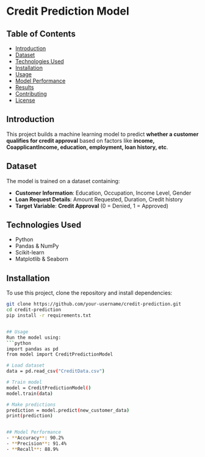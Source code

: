 # Credit Prediction Model

## Table of Contents
- [Introduction](#introduction)
- [Dataset](#dataset)
- [Technologies Used](#technologies-used)
- [Installation](#installation)
- [Usage](#usage)
- [Model Performance](#model-performance)
- [Results](#results)
- [Contributing](#contributing)
- [License](#license)


## Introduction
This project builds a machine learning model to predict **whether a customer qualifies for credit approval** based on factors like **income, CoapplicantIncome, education, employment, loan history, etc**.


## Dataset
The model is trained on a dataset containing:
- **Customer Information**: Education, Occupation, Income Level, Gender
- **Loan Request Details**: Amount Requested, Duration, Credit history
- **Target Variable**: **Credit Approval** (0 = Denied, 1 = Approved)

## Technologies Used
- Python 
- Pandas & NumPy  
- Scikit-learn  
- Matplotlib & Seaborn

## Installation
To use this project, clone the repository and install dependencies:
```bash
git clone https://github.com/your-username/credit-prediction.git
cd credit-prediction
pip install -r requirements.txt


## Usage
Run the model using:
```python
import pandas as pd
from model import CreditPredictionModel  

# Load dataset
data = pd.read_csv("CreditData.csv")

# Train model
model = CreditPredictionModel()
model.train(data)

# Make predictions
prediction = model.predict(new_customer_data)
print(prediction)


## Model Performance
- **Accuracy**: 90.2%
- **Precision**: 91.4%
- **Recall**: 88.9%

